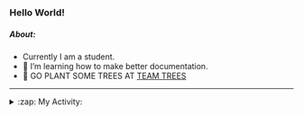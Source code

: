 ### Hello World!

##### About:
- Currently I am a student.
- 🌱 I’m learning how to make better documentation.
- 🌱 GO PLANT SOME TREES AT [TEAM TREES](https://teamtrees.org/)

---
<details>
  <summary>:zap: My Activity:</summary>
  
<!--START_SECTION:waka-->
![Code Time](http://img.shields.io/badge/Code%20Time-1%2C004%20hrs%2034%20mins-blue)

**I'm a Night 🦉** 

```text
🌞 Morning    94 commits     ███░░░░░░░░░░░░░░░░░░░░░░   13.53% 
🌆 Daytime    153 commits    █████░░░░░░░░░░░░░░░░░░░░   22.01% 
🌃 Evening    214 commits    ███████░░░░░░░░░░░░░░░░░░   30.79% 
🌙 Night      234 commits    ████████░░░░░░░░░░░░░░░░░   33.67%

```
📅 **I'm Most Productive on Tuesday** 

```text
Monday       105 commits    ███░░░░░░░░░░░░░░░░░░░░░░   15.11% 
Tuesday      133 commits    ████░░░░░░░░░░░░░░░░░░░░░   19.14% 
Wednesday    78 commits     ██░░░░░░░░░░░░░░░░░░░░░░░   11.22% 
Thursday     98 commits     ███░░░░░░░░░░░░░░░░░░░░░░   14.1% 
Friday       97 commits     ███░░░░░░░░░░░░░░░░░░░░░░   13.96% 
Saturday     76 commits     ██░░░░░░░░░░░░░░░░░░░░░░░   10.94% 
Sunday       108 commits    ████░░░░░░░░░░░░░░░░░░░░░   15.54%

```


📊 **This Week I Spent My Time On** 

```text
🔥 Editors: 
VS Code                  9 hrs 18 mins       █████████████████████████   100.0%

🐱‍💻 Projects: 
CSF22                    6 hrs 48 mins       ██████████████████░░░░░░░   73.05% 
praise-demo              2 hrs 30 mins       ██████░░░░░░░░░░░░░░░░░░░   26.95%

```


 Last Updated on 19/01/2023 02:28:19 UTC
<!--END_SECTION:waka-->
</details>
